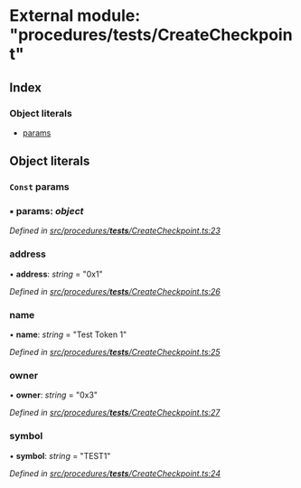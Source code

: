 # External module: "procedures/**tests**/CreateCheckpoint"

## Index

### Object literals

- [params](_procedures___tests___createcheckpoint_.md#const-params)

## Object literals

### `Const` params

### ▪ **params**: _object_

_Defined in [src/procedures/**tests**/CreateCheckpoint.ts:23](https://github.com/PolymathNetwork/polymath-sdk/blob/d80c6e9/src/procedures/__tests__/CreateCheckpoint.ts#L23)_

### address

• **address**: _string_ = "0x1"

_Defined in [src/procedures/**tests**/CreateCheckpoint.ts:26](https://github.com/PolymathNetwork/polymath-sdk/blob/d80c6e9/src/procedures/__tests__/CreateCheckpoint.ts#L26)_

### name

• **name**: _string_ = "Test Token 1"

_Defined in [src/procedures/**tests**/CreateCheckpoint.ts:25](https://github.com/PolymathNetwork/polymath-sdk/blob/d80c6e9/src/procedures/__tests__/CreateCheckpoint.ts#L25)_

### owner

• **owner**: _string_ = "0x3"

_Defined in [src/procedures/**tests**/CreateCheckpoint.ts:27](https://github.com/PolymathNetwork/polymath-sdk/blob/d80c6e9/src/procedures/__tests__/CreateCheckpoint.ts#L27)_

### symbol

• **symbol**: _string_ = "TEST1"

_Defined in [src/procedures/**tests**/CreateCheckpoint.ts:24](https://github.com/PolymathNetwork/polymath-sdk/blob/d80c6e9/src/procedures/__tests__/CreateCheckpoint.ts#L24)_
